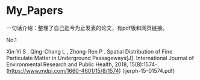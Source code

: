 # My_Papers
一句话介绍：整理了自己迄今为止发表的论文，有pdf版和网页链接。

No.1

Xin-Yi S , Qing-Chang L , Zhong-Ren P . Spatial Distribution of Fine Particulate Matter in Underground Passageways[J]. International Journal of Environmental Research and Public Health, 2018, 15(8):1574-.
(https://www.mdpi.com/1660-4601/15/8/1574)  (ijerph-15-01574.pdf)

